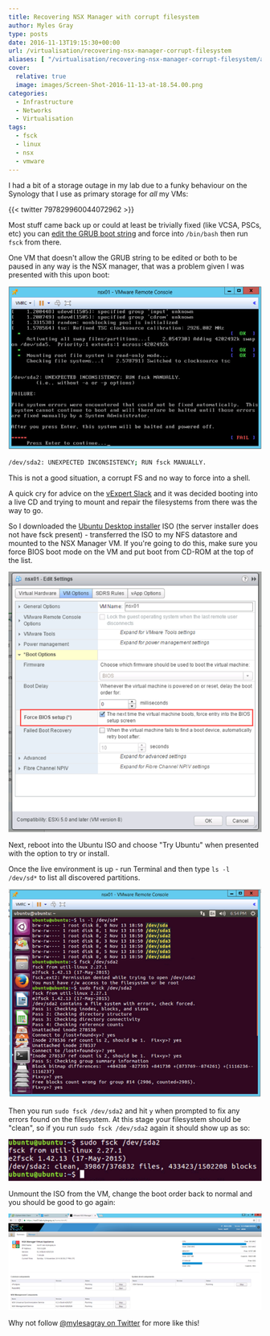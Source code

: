 ```yaml
---
title: Recovering NSX Manager with corrupt filesystem
author: Myles Gray
type: posts
date: 2016-11-13T19:15:30+00:00
url: /virtualisation/recovering-nsx-manager-corrupt-filesystem
aliases: [ "/virtualisation/recovering-nsx-manager-corrupt-filesystem/amp" ]
cover:
  relative: true
  image: images/Screen-Shot-2016-11-13-at-18.54.00.png
categories:
  - Infrastructure
  - Networks
  - Virtualisation
tags:
  - fsck
  - linux
  - nsx
  - vmware
---
```


I had a bit of a storage outage in my lab due to a funky behaviour on the Synology that I use as primary storage for _all_ my VMs:

{{< twitter 797829960044072962 >}}

Most stuff came back up or could at least be trivially fixed (like VCSA, PSCs, etc) you can [edit the GRUB boot string][1] and force into `/bin/bash` then run `fsck` from there.

One VM that doesn't allow the GRUB string to be edited or both to be paused in any way is the NSX manager, that was a problem given I was presented with this upon boot:

![NSX Manager No Boot][2]

```sh
/dev/sda2: UNEXPECTED INCONSISTENCY; RUN fsck MANUALLY.
```

This is not a good situation, a corrupt FS and no way to force into a shell.

A quick cry for advice on the [vExpert Slack][3] and it was decided booting into a live CD and trying to mount and repair the filesystems from there was the way to go.

So I downloaded the [Ubuntu Desktop installer][4] ISO (the server installer does not have fsck present) - transferred the ISO to my NFS datastore and mounted to the NSX Manager VM. If you're going to do this, make sure you force BIOS boot mode on the VM and put boot from CD-ROM at the top of the list.

![Force into BIOS mode on boot][5]

Next, reboot into the Ubuntu ISO and choose "Try Ubuntu" when presented with the option to try or install.

Once the live environment is up - run Terminal and then type `ls -l /dev/sd*` to list all discovered partitions.

![List partitions discovered][6]

Then you run `sudo fsck /dev/sda2` and hit `y` when prompted to fix any errors found on the filesystem. At this stage your filesystem should be "clean", so if you run `sudo fsck /dev/sda2` again it should show up as so:

![SDA2 clean filesystem][7]

Unmount the ISO from the VM, change the boot order back to normal and you should be good to go again:

![NSX Manager working again][8]

Why not follow [@mylesagray on Twitter][9] for more like this!

 [1]: https://kb.vmware.com/selfservice/microsites/search.do?language=en_US&cmd=displayKC&externalId=2069041
 [2]: images/Screen-Shot-2016-11-13-at-18.15.18.png
 [3]: https://twitter.com/vexpert_slack
 [4]: http://ubuntu.com/download/desktop
 [5]: images/Screen-Shot-2016-11-13-at-19.07.08.png
 [6]: images/Screen-Shot-2016-11-13-at-18.54.00.png
 [7]: images/Screen-Shot-2016-11-13-at-18.54.08.png
 [8]: images/Screen-Shot-2016-11-13-at-18.56.22.png
 [9]: https://twitter.com/mylesagray
